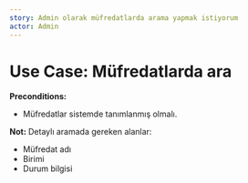 ```yaml
---
story: Admin olarak müfredatlarda arama yapmak istiyorum
actor: Admin
---
```


Use Case: Müfredatlarda ara
============

**Preconditions:**

- Müfredatlar sistemde tanımlanmış olmalı.

**Not:** Detaylı aramada gereken alanlar:

- Müfredat adı
- Birimi
- Durum bilgisi
